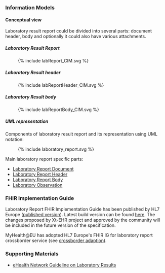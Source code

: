 ### Information Models
#### Conceptual view

Laboratory result report could be divided into several parts: document header, body and optionally it could also have various attachments.

##### Laboratory Result Report
<figure>
  {% include labReport_CIM.svg %}
</figure>

##### Laboratory Result header
<figure>
  {% include labReportHeader_CIM.svg %}
</figure>

##### Laboratory Result body
<figure>
  {% include labReportBody_CIM.svg %}
</figure>

##### UML representation
Components of laboratory result report and its representation using UML notation:
<figure>
  {% include laboratory_report.svg %}
</figure>

Main laboratory report specific parts:
- [Laboratory Report Document](StructureDefinition-EHDSLaboratoryReport)
- [Laboratory Report Header](StructureDefinition-EHDSLaboratoryReportHeader)
- [Laboratory Report Body](StructureDefinition-EHDSLaboratoryReportBody)
- [Laboratory Observation](StructureDefinition-EHDSLaboratoryObservation)


### FHIR Implementation Guide

Laboratory Report FHIR Implementation Guide has been published by HL7 Europe ([published version](https://hl7.eu/fhir/laboratory/index.html)).
Latest build version can be found [here](https://build.fhir.org/ig/hl7-eu/laboratory/). The changes proposed by Xt-EHR project and approved by the community will be included in the future version of the specification.

MyHealth@EU has adopted HL7 Europe's FHIR IG for laboratory report crossborder service (see [crossborder adaption](https://fhir.ehdsi.eu/laboratory/)).

### Supporting Materials

- [eHealth Network Guideline on Laboratory Results](https://health.ec.europa.eu/publications/ehn-laboratory-result-guidelines_en)

